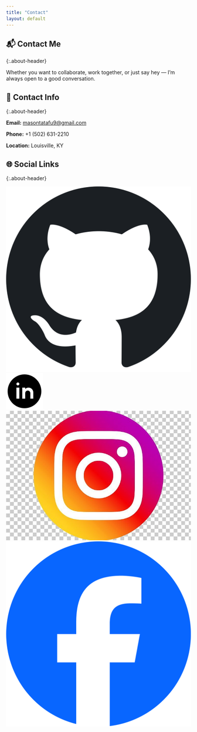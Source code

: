 ```yaml
---
title: "Contact"
layout: default
---
```


## 📬 Contact Me
{:.about-header}

<div class="about-section">
Whether you want to collaborate, work together, or just say hey — I’m always open to a good conversation.
</div>

## 📄 Contact Info
{:.about-header}

<div class="about-section">
  <p><strong>Email:</strong> <a href="mailto:masontatafu9@gmail.com">masontatafu9@gmail.com</a></p>
  <p><strong>Phone:</strong> +1 (502) 631-2210</p>
  <p><strong>Location:</strong> Louisville, KY</p>
</div>

## 🌐 Social Links
{:.about-header}

<div class="about-section">
  <div class="social-icons">
    <a href="https://github.com/masontatafu" target="_blank" rel="noopener noreferrer">
      <img src="/assets/images/Octicons-mark-github.svg" alt="GitHub" class="social-icon-img">
    </a>
    <a href="https://www.linkedin.com/in/mason-tatafu-91b0742a2" target="_blank" rel="noopener noreferrer">
      <img src="/assets/images/linkedin-circled.png" alt="LinkedIn" class="social-icon-img">
    </a>
    <a href="https://www.instagram.com/masontatafu" target="_blank" rel="noopener noreferrer">
      <img src="/assets/images/insta.jpg" alt="Instagram" class="social-icon-img">
    </a>
    <a href="https://www.facebook.com/profile.php?id=100009571093618" target="_blank" rel="noopener noreferrer">
      <img src="/assets/images/fb.png" alt="Facebook" class="social-icon-img">
    </a>
  </div>
</div>

